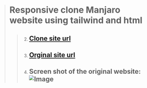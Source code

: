 >  # Responsive clone Manjaro website using tailwind and html
> > 2. ## [Clone site url](https://myselfanandvp.github.io/Manjaro_org_clone/)
> > 3. ## [Orginal site url](https://manjaro.org/)
> > 4. ## Screen shot of the original website: ![Image](https://github.com/user-attachments/assets/74937542-b1d3-4dc4-a76a-f9116d01b093)

